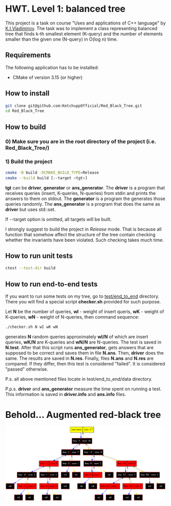 # HWT. Level 1: balanced tree

This project is a task on course "Uses and applications of C++ language" by [K.I.Vladimirov](https://github.com/tilir). The task was to implement a class representing balanced tree that finds k-th smallest element (K-query) and the number of elements smaller than the given one (N-query) in O(log n) time.

## Requirements

The following application has to be installed:
- CMake of version 3.15 (or higher)

## How to install
```bash
git clone git@github.com:KetchuppOfficial/Red_Black_Tree.git
cd Red_Black_Tree
```

## How to build

### 0) Make sure you are in the root directory of the project (i.e. Red_Black_Tree/)

### 1) Build the project
```bash
cmake -B build -DCMAKE_BUILD_TYPE=Release
cmake --build build [--target <tgt>]
```
**tgt** can be **driver**, **generator** or **ans_generator**. The **driver** is a program that receives queries (insert, K-queries, N-queries) from stdin and prints the answers to them on stdout. The **generator** is a program the generates those queries randomly. The **ans_generator** is a program that does the same as **driver** but uses std::set.

If --target option is omitted, all targets will be built.

I strongly suggest to build the project in *Release* mode. That is because all function that somehow affect the structure of the tree contain checking whether the invariants have been violated. Such checking takes much time.

## How to run unit tests
```bash
ctest --test-dir build
```

## How to run end-to-end tests

If you want to run some tests on my tree, go to [test/end_to_end](/test/end_to_end/) directory. There you will find a special script **checker.sh** provided for such purpose.

Let **N** be the number of queries, **wI** - weight of insert queris, **wK** - weight of K-queries, **wN** - weight of N-queries, then command sequence:
```bash
./checker.sh N wI wK wN
```
generates **N** random queries approximately **wI/N** of which are insert queries, **wK/N** are K-queries and **wN/N** are N-queries. The test is saved in **N.test**. After that this script runs **ans_generator**, gets answers that are supposed to be correct and saves them in file **N.ans**. Then, **driver** does the same. The results are saved in **N.res**. Finally, files **N.ans** and **N.res** are compared. If they differ, then this test is considered "failed". It is considered "passed" otherwise.

P.s. all above mentioned files locate in test/end_to_end/data directory.

P.p.s. **driver** and **ans_generator** measure the time spent on running a test. This information is saved in **driver.info** and **ans.info** files.

# Behold... Augmented red-black tree

![dump](/images/dump_example.png)
